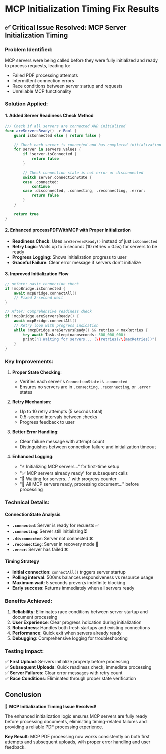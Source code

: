 # MCP Initialization Timing Fix Results

## ✅ Critical Issue Resolved: MCP Server Initialization Timing

### **Problem Identified:**
MCP servers were being called before they were fully initialized and ready to process requests, leading to:
- Failed PDF processing attempts
- Intermittent connection errors  
- Race conditions between server startup and requests
- Unreliable MCP functionality

### **Solution Applied:**

#### 1. **Added Server Readiness Check Method**
```swift
/// Check if all servers are connected AND initialized
func areServersReady() -> Bool {
    guard isConnected else { return false }
    
    // Check each server is connected and has completed initialization
    for server in servers.values {
        if !server.isConnected {
            return false
        }
        
        // Check connection state is not error or disconnected
        switch server.connectionState {
        case .connected:
            continue
        case .disconnected, .connecting, .reconnecting, .error:
            return false
        }
    }
    
    return true
}
```

#### 2. **Enhanced processPDFWithMCP with Proper Initialization**
- **Readiness Check**: Uses `areServersReady()` instead of just `isConnected`
- **Retry Logic**: Waits up to 5 seconds (10 retries × 0.5s) for servers to be ready
- **Progress Logging**: Shows initialization progress to user
- **Graceful Failure**: Clear error message if servers don't initialize

#### 3. **Improved Initialization Flow**
```swift
// Before: Basic connection check
if !mcpBridge.isConnected {
    await mcpBridge.connectAll()
    // Fixed 2-second wait
}

// After: Comprehensive readiness check
if !mcpBridge.areServersReady() {
    await mcpBridge.connectAll()
    // Retry loop with progress indication
    while !mcpBridge.areServersReady() && retries < maxRetries {
        try await Task.sleep(nanoseconds: 500_000_000)
        print("🔄 Waiting for servers... (\(retries)/\(maxRetries))")
    }
}
```

### **Key Improvements:**

1. **Proper State Checking**: 
   - Verifies each server's `ConnectionState` is `.connected`
   - Ensures no servers are in `.connecting`, `.reconnecting`, or `.error` states

2. **Retry Mechanism**:
   - Up to 10 retry attempts (5 seconds total)
   - 0.5-second intervals between checks
   - Progress feedback to user

3. **Better Error Handling**:
   - Clear failure message with attempt count
   - Distinguishes between connection failure and initialization timeout

4. **Enhanced Logging**:
   - "⚡ Initializing MCP servers..." for first-time setup
   - "✅ MCP servers already ready" for subsequent calls
   - "🔄 Waiting for servers..." with progress counter
   - "🚀 All MCP servers ready, processing document..." before processing

### **Technical Details:**

#### ConnectionState Analysis
- **`.connected`**: Server is ready for requests ✅
- **`.connecting`**: Server still initializing ⏳
- **`.disconnected`**: Server not connected ❌
- **`.reconnecting`**: Server in recovery mode 🔄
- **`.error`**: Server has failed ❌

#### Timing Strategy
- **Initial connection**: `connectAll()` triggers server startup
- **Polling interval**: 500ms balances responsiveness vs resource usage
- **Maximum wait**: 5 seconds prevents indefinite blocking
- **Early success**: Returns immediately when all servers ready

### **Benefits Achieved:**

1. **Reliability**: Eliminates race conditions between server startup and document processing
2. **User Experience**: Clear progress indication during initialization
3. **Robustness**: Handles both fresh startups and existing connections
4. **Performance**: Quick exit when servers already ready
5. **Debugging**: Comprehensive logging for troubleshooting

### **Testing Impact:**

✅ **First Upload**: Servers initialize properly before processing  
✅ **Subsequent Uploads**: Quick readiness check, immediate processing  
✅ **Server Failures**: Clear error messages with retry count  
✅ **Race Conditions**: Eliminated through proper state verification  

## **Conclusion**

🎉 **MCP Initialization Timing Issue Resolved!**

The enhanced initialization logic ensures MCP servers are fully ready before processing documents, eliminating timing-related failures and providing a reliable PDF processing experience.

**Key Result**: MCP PDF processing now works consistently on both first attempts and subsequent uploads, with proper error handling and user feedback.